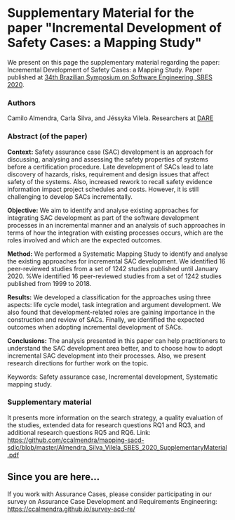 # Supplementary Material for the paper "Incremental Development of Safety Cases: a Mapping Study" 

We present on this page the supplementary material regarding the paper: Incremental Development of Safety Cases: a Mapping Study. Paper published at [34th Brazilian Symposium on Software Engineering, SBES 2020](https://cbsoft2020.imd.ufrn.br/sbes.php).

### Authors

Camilo Almendra, Carla Silva, and Jéssyka Vilela.
Researchers at [DARE](http://www.cin.ufpe.br/~dare)

### Abstract (of the paper)

**Context:** Safety assurance case (SAC) development is an approach for discussing, analysing and assessing the safety properties of systems before a certification procedure. Late development of SACs lead to late discovery of hazards, risks, requirement and design issues that affect safety of the systems. Also, increased rework to recall safety evidence information impact project schedules and costs. However, it is still challenging to develop SACs incrementally.

**Objective:** We aim to identify and analyse existing approaches for integrating SAC development as part of the software development processes in an incremental manner and an analysis of such approaches in terms of how the integration with existing processes occurs, which are the roles involved and which are the expected outcomes.

**Method:** We performed a Systematic Mapping Study to identify and analyse the existing approaches for incremental SAC development. We identified 16 peer-reviewed studies from a set of 1242 studies published until January 2020. %We identified 16 peer-reviewed studies from a set of 1242 studies published from 1999 to 2018.

**Results:** We developed a classification for the approaches using three aspects: life cycle model, task integration and argument development. We also found that development-related roles are gaining importance in the construction and review of SACs. Finally, we identified the expected outcomes when adopting incremental development of SACs.

**Conclusions:** The analysis presented in this paper can help practitioners to understand the SAC development area better, and to choose how to adopt incremental SAC development into their processes. Also, we present research directions for further work on the topic.

Keywords: Safety assurance case, Incremental development, Systematic mapping study.

### Supplementary material

It presents more information on the search strategy, a quality evaluation of the studies, extended data for research questions RQ1 and RQ3, and additional research questions RQ5 and RQ6. Link: <https://github.com/ccalmendra/mapping-sacd-sdlc/blob/master/Almendra_Silva_Vilela_SBES_2020_SupplementaryMaterial.pdf>

## Since you are here...

If you work with Assurance Cases, please consider participating in our survey on Assurance Case Development and Requirements Engineering: <https://ccalmendra.github.io/survey-acd-re/>
